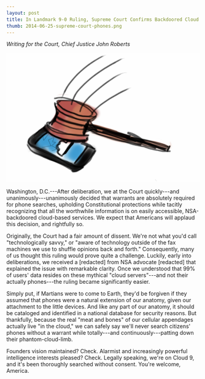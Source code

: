```yaml
---
layout: post
title: In Landmark 9-0 Ruling, Supreme Court Confirms Backdoored Cloud Services Remain Searchable Without Warrant 
thumb: 2014-06-25-supreme-court-phones.png
---
```


*Writing for the Court, Chief Justice John Roberts*

![Justice As A Service](/assets/2014-06-25-supreme-court-phones.png)

Washington, D.C.---After deliberation, we at the Court quickly---and unanimously---unanimously decided that warrants are absolutely required for phone searches, upholding Constitutional protections while tacitly recognizing that all the worthwhile information is on easily accessible, NSA-backdoored cloud-based services. We expect that Americans will applaud this decision, and rightfully so. 

Originally, the Court had a fair amount of dissent. We're not what you'd call "technologically savvy," or "aware of technology outside of the fax machines we use to shuffle opinions back and forth." Consequently, many of us thought this ruling would prove quite a challenge. Luckily, early into deliberations, we received a [redacted] from NSA advocate [redacted] that explained the issue with remarkable clarity. Once we understood that 99% of users' data resides on these mythical "cloud servers"---and not their actually phones---the ruling became significantly easier.

Simply put, if Martians were to come to Earth, they'd be forgiven if they assumed that phones were a natural extension of our anatomy, given our attachment to the little devices. And like any part of our anatomy, it should be cataloged and identified in a national database for security reasons. But thankfully, because the real "meat and bones" of our cellular appendages actually live "in the cloud," we can safely say we'll never search citizens' phones without a warrant while totally---and continuously---patting down their phantom-cloud-limb.

Founders vision maintained? Check. Alarmist and increasingly powerful intelligence interests pleased? Check. Legally speaking, we're on Cloud 9, and it's been thoroughly searched without consent. You're welcome, America.
